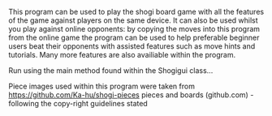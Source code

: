 This program can be used to play the shogi board game with all the features of the game against players on the same device. It can also be used whilst you play against online opponents: by copying the moves into this program from the online game the program can be used to help preferable beginner users beat their opponents with assisted features such as move hints and tutorials.
Many more features are also availiable within the program.

Run using the main method found within the Shogigui class...

Piece images used within this program were taken from https://github.com/Ka-hu/shogi-pieces pieces and boards (github.com) 
-following the copy-right guidelines stated
